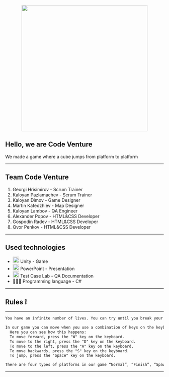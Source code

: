 
<p align="center">
<img src="https://cdn.discordapp.com/attachments/758650252571574273/990886346329587792/image-removebg-preview2.png" width="400">
</p>

## Hello, we are Code Venture
We made a game where a cube jumps from platform to platform
---------------------------------------------- --------------------------------------
 
 ## Team    <a name = "team">Code Venture</a>
1. Georgi Hrisimirov - Scrum Trainer
2. Kaloyan Pazlamachev - Scrum Trainer
3. Kaloyan Dimov - Game Designer
4. Martin Kafedzhiev - Map Designer
5. Kaloyan Lambov - QA Engineer
6. Alexander Popov - HTML&CSS Developer
7. Gospodin Radev - HTML&CSS Developer
8. Qvor Penkov - HTML&CSS Developer
---------------------------------------------- --------------------------------------


## Used technologies
- <img src="https://media.discordapp.net/attachments/815253581149896790/818134527842582578/Visual_Studio_Icon_2019.svg.png?width=541&height=541" width="20"> Unity - Game
- <img src="https://en.wikipedia.org/wiki/Microsoft_PowerPoint" width="20"> PowerPoint - Presentation
- <img src="https://app.testcaselab.com/assets/tclab-250-1946f1e4f1ca29c9cd5770a73137c9e8c442d3aab6c954a21b3efc0004e7e330.jpg" width="20"> Test Case Lab -  QA Documentation
- 👩🏻‍💻 Programming language - C#

---------------------------------------------- --------------------------------------
## Rules ❕
---------------------------------------------- --------------------------------------

```diff 
You have an infinite number of lives. You can try until you break your keyboard.

In our game you can move when you use a combination of keys on the keyboard.
  Here you can see how this happens:
  To move forward, press the "W" key on the keyboard.
  To move to the right, press the "D" key on the keyboard.
  To move to the left, press the "A" key on the keyboard.
  To move backwards, press the "S" key on the keyboard.
  To jump, press the "Space" key on the keyboard.

There are four types of platforms in our game “Normal”, “Finish”, “Spawn point” and “Moving platform”.
```
---------------------------------------------- --------------------------------------

